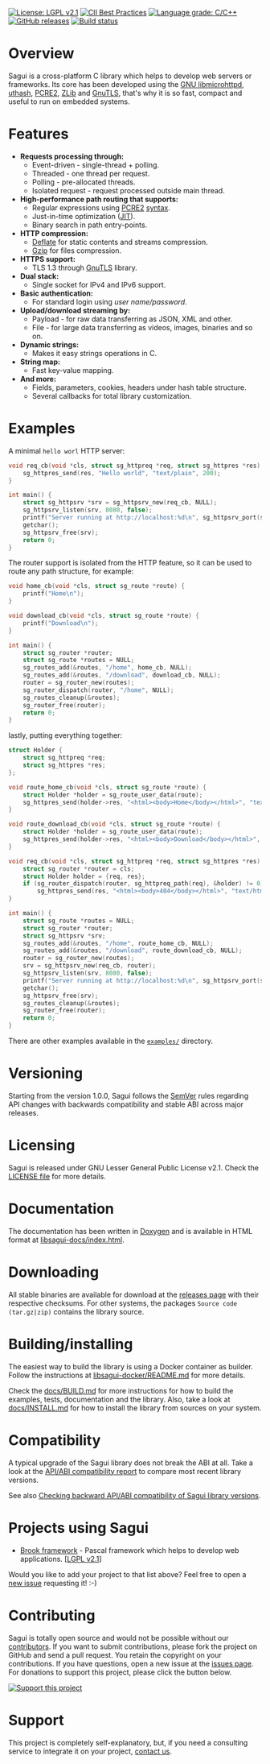 [![License: LGPL v2.1](https://img.shields.io/badge/License-LGPL%20v2.1-lemmon.svg)](https://github.com/risoflora/libsagui/blob/master/LICENSE)
[![CII Best Practices](https://bestpractices.coreinfrastructure.org/projects/2140/badge)](https://bestpractices.coreinfrastructure.org/projects/2140)
[![Language grade: C/C++](https://img.shields.io/lgtm/grade/cpp/g/risoflora/libsagui.svg?logo=lgtm&logoWidth=18)](https://lgtm.com/projects/g/risoflora/libsagui/context:cpp)
[![GitHub releases](https://img.shields.io/github/v/release/risoflora/libsagui?color=lemmon)](https://github.com/risoflora/libsagui/releases)
[![Build status](https://travis-ci.org/risoflora/libsagui.svg?branch=master)](https://travis-ci.org/risoflora/libsagui)

# Overview

Sagui is a cross-platform C library which helps to develop web servers or frameworks. Its core has been developed using the [GNU libmicrohttpd](https://www.gnu.org/software/libmicrohttpd), [uthash](https://troydhanson.github.io/uthash), [PCRE2](https://www.pcre.org), [ZLib](https://www.zlib.net) and [GnuTLS](https://www.gnutls.org), that's why it is so fast, compact and useful to run on embedded systems.

# Features

- **Requests processing through:**
  - Event-driven - single-thread + polling.
  - Threaded - one thread per request.
  - Polling - pre-allocated threads.
  - Isolated request - request processed outside main thread.
- **High-performance path routing that supports:**
  - Regular expressions using [PCRE2](https://www.pcre.org/current/doc/html/pcre2pattern.html) [syntax](https://www.pcre.org/current/doc/html/pcre2syntax.html).
  - Just-in-time optimization ([JIT](https://www.pcre.org/current/doc/html/pcre2jit.html)).
  - Binary search in path entry-points.
- **HTTP compression:**
  - [Deflate](https://en.wikipedia.org/wiki/DEFLATE) for static contents and streams compression.
  - [Gzip](https://en.wikipedia.org/wiki/Gzip) for files compression.
- **HTTPS support:**
  - TLS 1.3 through [GnuTLS](https://www.gnutls.org) library.
- **Dual stack:**
  - Single socket for IPv4 and IPv6 support.
- **Basic authentication:**
  - For standard login using _user name/password_.
- **Upload/download streaming by:**
  - Payload - for raw data transferring as JSON, XML and other.
  - File - for large data transferring as videos, images, binaries and so on.
- **Dynamic strings:**
  - Makes it easy strings operations in C.
- **String map:**
  - Fast key-value mapping.
- **And more:**
  - Fields, parameters, cookies, headers under hash table structure.
  - Several callbacks for total library customization.

# Examples

A minimal `hello worl` HTTP server:

```c
void req_cb(void *cls, struct sg_httpreq *req, struct sg_httpres *res) {
    sg_httpres_send(res, "Hello world", "text/plain", 200);
}

int main() {
    struct sg_httpsrv *srv = sg_httpsrv_new(req_cb, NULL);
    sg_httpsrv_listen(srv, 8080, false);
    printf("Server running at http://localhost:%d\n", sg_httpsrv_port(srv));
    getchar();
    sg_httpsrv_free(srv);
    return 0;
}
```

The router support is isolated from the HTTP feature, so it can be used to route any path structure, for example:

```c
void home_cb(void *cls, struct sg_route *route) {
    printf("Home\n");
}

void download_cb(void *cls, struct sg_route *route) {
    printf("Download\n");
}

int main() {
    struct sg_router *router;
    struct sg_route *routes = NULL;
    sg_routes_add(&routes, "/home", home_cb, NULL);
    sg_routes_add(&routes, "/download", download_cb, NULL);
    router = sg_router_new(routes);
    sg_router_dispatch(router, "/home", NULL);
    sg_routes_cleanup(&routes);
    sg_router_free(router);
    return 0;
}
```

lastly, putting everything together:

```c
struct Holder {
    struct sg_httpreq *req;
    struct sg_httpres *res;
};

void route_home_cb(void *cls, struct sg_route *route) {
    struct Holder *holder = sg_route_user_data(route);
    sg_httpres_send(holder->res, "<html><body>Home</body></html>", "text/html", 200);
}

void route_download_cb(void *cls, struct sg_route *route) {
    struct Holder *holder = sg_route_user_data(route);
    sg_httpres_send(holder->res, "<html><body>Download</body></html>", "text/html", 200);
}

void req_cb(void *cls, struct sg_httpreq *req, struct sg_httpres *res) {
    struct sg_router *router = cls;
    struct Holder holder = {req, res};
    if (sg_router_dispatch(router, sg_httpreq_path(req), &holder) != 0)
        sg_httpres_send(res, "<html><body>404</body></html>", "text/html", 404);
}

int main() {
    struct sg_route *routes = NULL;
    struct sg_router *router;
    struct sg_httpsrv *srv;
    sg_routes_add(&routes, "/home", route_home_cb, NULL);
    sg_routes_add(&routes, "/download", route_download_cb, NULL);
    router = sg_router_new(routes);
    srv = sg_httpsrv_new(req_cb, router);
    sg_httpsrv_listen(srv, 8080, false);
    printf("Server running at http://localhost:%d\n", sg_httpsrv_port(srv));
    getchar();
    sg_httpsrv_free(srv);
    sg_routes_cleanup(&routes);
    sg_router_free(router);
    return 0;
}
```

There are other examples available in the [`examples/`](https://github.com/risoflora/libsagui/tree/master/examples) directory.

# Versioning

Starting from the version 1.0.0, Sagui follows the [SemVer](https://semver.org) rules regarding API changes with backwards compatibility and stable ABI across major releases.

# Licensing

Sagui is released under GNU Lesser General Public License v2.1. Check the [LICENSE file](https://github.com/risoflora/libsagui/blob/master/LICENSE) for more details.

# Documentation

The documentation has been written in [Doxygen](https://www.stack.nl/~dimitri/doxygen) and is available in HTML format at [libsagui-docs/index.html](https://risoflora.github.io/libsagui-docs/index.html).

# Downloading

All stable binaries are available for download at the [releases page](https://github.com/risoflora/libsagui/releases) with their respective checksums. For other systems, the packages `Source code (tar.gz|zip)` contains the library source.

# Building/installing

The easiest way to build the library is using a Docker container as builder. Follow the instructions at [libsagui-docker/README.md](https://github.com/risoflora/libsagui-docker/blob/master/README.md) for more details.

Check the [docs/BUILD.md](https://github.com/risoflora/libsagui/blob/master/docs/BUILD.md) for more instructions for how to build the examples, tests, documentation and the library. Also, take a look at [docs/INSTALL.md](https://github.com/risoflora/libsagui/blob/master/docs/INSTALL.md) for how to install the library from sources on your system.

# Compatibility

A typical upgrade of the Sagui library does not break the ABI at all. Take a look at the [API/ABI compatibility report](https://abi-laboratory.pro/?view=timeline&l=libsagui) to compare most recent library versions.

See also [Checking backward API/ABI compatibility of Sagui library versions](https://github.com/risoflora/libsagui/blob/master/docs/ABIComplianceChecker.md).

# Projects using Sagui

- [Brook framework](https://github.com/risoflora/brookframework) - Pascal framework which helps to develop web applications. [[LGPL v2.1](https://github.com/risoflora/brookframework/blob/master/LICENSE)]

Would you like to add your project to that list above? Feel free to open a [new issue](https://github.com/risoflora/libsagui/issues/new?labels=documentation&template=project_using_sagui.md) requesting it! :-)

# Contributing

Sagui is totally open source and would not be possible without our [contributors](https://github.com/risoflora/libsagui/blob/master/THANKS). If you want to submit contributions, please fork the project on GitHub and send a pull request. You retain the copyright on your contributions. If you have questions, open a new issue at the [issues page](https://github.com/risoflora/libsagui/issues). For donations to support this project, please click the button below.

[![Support this project](https://www.paypalobjects.com/en_US/GB/i/btn/btn_donateCC_LG.gif)](https://www.paypal.com/cgi-bin/webscr?cmd=_donations&business=silvioprog%40gmail%2ecom&lc=US&item_name=libsagui&item_number=libsagui&currency_code=USD&bn=PP%2dDonationsBF%3aproject%2dsupport%2ejpg%3aNonHosted)

# Support

This project is completely self-explanatory, but, if you need a consulting service to integrate it on your project, [contact us](mailto:silvioprog@gmail.com).
